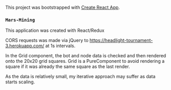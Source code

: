 This project was bootstrapped with [Create React App](https://github.com/facebook/create-react-app).

### `Mars-Mining`

This application was created with React/Redux

CORS requests was made via jQuery to https://headlight-tournament-3.herokuapp.com/ at 1s intervals.

In the Grid component, the bot and node data is checked and then rendered onto the 20x20 grid squares. Grid is a PureComponent to avoid rendering a square if it was already the same square as the last render. 

As the data is relatively small, my iterative approach may suffer as data starts scaling. 